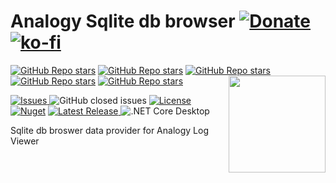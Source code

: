 # Analogy Sqlite db browser [![Donate](https://www.paypalobjects.com/en_US/i/btn/btn_donate_SM.gif)](https://www.paypal.com/donate/?business=MCP57TBRAAVXA&no_recurring=0&item_name=Support+Open+source+Projects+%28Analogy+Log+Viewer%2C+HDF5-CSHARP%2C+etc%29&currency_code=USD) [![ko-fi](https://ko-fi.com/img/githubbutton_sm.svg)](https://ko-fi.com/F1F77IVQT)
[![GitHub Repo stars](https://img.shields.io/badge/share%20on-reddit-red?logo=reddit)](https://reddit.com/submit?url=https://github.com/Analogy-LogViewer/Analogy.LogViewer.Sqlite&title=Analogy.LogViewer.Sqlite)
[![GitHub Repo stars](https://img.shields.io/badge/share%20on-hacker%20news-orange?logo=ycombinator)](https://news.ycombinator.com/submitlink?u=https://github.com/Analogy-LogViewer/Analogy.LogViewer.Sqlite)
[![GitHub Repo stars](https://img.shields.io/badge/share%20on-twitter-03A9F4?logo=twitter)](https://twitter.com/share?url=https://github.com/Analogy-LogViewer/Analogy.LogViewer.Sqlite&t=Analogy.LogViewer.Sqlite)
[![GitHub Repo stars](https://img.shields.io/badge/share%20on-facebook-1976D2?logo=facebook)](https://www.facebook.com/sharer/sharer.php?u=https://github.com/Analogy-LogViewer/Analogy.LogViewer.Sqlite)
[![GitHub Repo stars](https://img.shields.io/badge/share%20on-linkedin-3949AB?logo=linkedin)](https://www.linkedin.com/shareArticle?url=https://github.com/Analogy-LogViewer/Analogy.LogViewer.Sqlite&title=Analogy.LogViewer.Sqlite)
  <img src="./Assets/Analogy2.png" align="right" width="155px" height="155px">

<p align="center">
    
<a href="https://github.com/Analogy-LogViewer/Analogy.LogViewer.Sqlite/issues">    <img src="https://img.shields.io/github/issues/Analogy-LogViewer/Analogy.LogViewer.Sqlite"  alt="Issues" />
</a>
![GitHub closed issues](https://img.shields.io/github/issues-closed-raw/Analogy-LogViewer/Analogy.LogViewer.Sqlite)
<a href="https://github.com/Analogy-LogViewer/Analogy.LogViewer.Sqlite/blob/main/LICENSE.md">
    <img src="https://img.shields.io/github/license/Analogy-LogViewer/Analogy.LogViewer.Sqlite"  alt="License" />
</a>
 [![Nuget](https://img.shields.io/nuget/v/Analogy.LogViewer.Sqlite)](https://www.nuget.org/packages/Analogy.LogViewer.Sqlite/)
<a href="https://github.com/Analogy-LogViewer/Analogy.LogViewer.Sqlite/releases">
    <img src="https://img.shields.io/github/v/release/Analogy-LogViewer/Analogy.LogViewer.Sqlite"  alt="Latest Release" />
</a>
 ![.NET Core Desktop](https://github.com/Analogy-LogViewer/Analogy.LogViewer.Sqlite/workflows/.NET%20Core%20Desktop/badge.svg)
</p>


Sqlite db broswer data provider for Analogy Log Viewer

